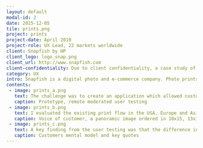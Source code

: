 ```yaml
---
layout: default
modal-id: 2
date: 2015-12-05
tile: prints.png
project: prints
project-date: April 2010
project-role: UX Lead, 22 markets worldwide
client: Snapfish by HP
client_logo: logo_snap.png
client_url: http://www.snapfish.com
client-confidentiality: Due to client confidentiality, a case study of this project is only available on request.
category: UX
intro: Snapfish is a digital photo and e-commerce company. Photo prints are amongst the biggest sellers with 60% of customers ordering more than 40 prints.
contents:
 - image: prints_a.png
   text: The challenge was to create an application which allowed customers to organize, edit and review large quantities of prints before entering the checkout flow. Customers often received different sizes of prints within an order or found that thier photos had been cropped. This is partly due to the increase in people taking more digital photographs with varying aspect ratios from 3.4 to 1.1 and these ratios not being equivalent to print sizes. 
   caption: Prototype, remote moderated user testing
 - image: prints_b.png
   text: I evaluated the existing print flow in the USA, Europe and Asia and then analyzed the corresponding web analytics. In tandem with this I interviewed customer service and business stakeholders. I synthesized these findings into a low-fidelity axure prototype which was used by the engineering team to create a high-fidelity prototype for user testing. This prototype allowed test participants to use their own Snapfish accounts and photographs. Remote moderated testing was carried out in Ireland with six participants over two days. 
   caption: Voice of customer, a panoramic image ordered in 10x15, 13x18, 11x15
 - image: prints_c.png
   text: A key finding from the user testing was that the difference in print ratios between digital and film photo formats is an unfamiliar and confusing topic hence the test participants were unclear about the repurcussions of the choices they were being asked to make around aspect ratio. The application was designed to automatically detect the correct print size for the customers photos.Customers now make choices based on whether their photos are to be put in a photo album or hung on the wall, rather than trying to understand what aspect ratio thier source photo is. We also mapped the customers mental model of purchasing prints and aligned the purchase flow to match their behavior pattern of "select > act > proof > buy”.
   caption: Customers mental model and key quotes
---
```

